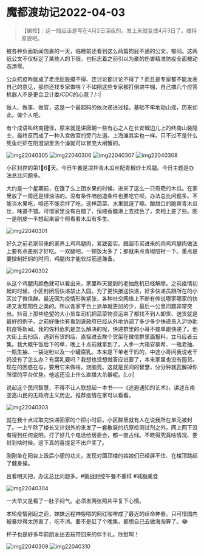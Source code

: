 # 魔都渡劫记2022-04-03

> 【编按】：这一段应该是写在4月2日深夜的，发上来就变成4月3日了。维持原貌吧。

被各种负面新闻包裹的一天，临睡前还看到这么两篇狗屁不通的公文，郁闷。这两纸公文不仅标定了某些人的下限，也标志着之前引以为豪的伤害精准防疫全面被动态清零。

公众抗疫咋就成了老虎屁股摸不得、连讨论都讨论不得了？而且是专家都不能发表自己的意见，那你还找专家做啥？不如把这些专家都打倒进牛棚、自己搞几个应答机器人不是更合卫计委/CDC的心意？/::|

做人、做事、做官，这是一个最起码的依次递进过程。基础不牢地动山摇，历来如此。做个人吧。

有个成语叫终南捷径，原来就是讲唐朝一些有心之人在长安城边儿上的终南山装隐士，最终反而成了一种入宫做官的旁门左道。上海滩其实也一样。只不过不是什么死鱼烂虾在阳澄湖里洗个澡就可以冒充大闸蟹的。

<img decoding="async" src="https://i0.wp.com/s2.loli.net/2022/05/02/5TcnQYN7mbvp6Ie.jpg?w=640&#038;ssl=1" alt="img22040305" data-recalc-dims="1" />
<img decoding="async" src="https://i0.wp.com/s2.loli.net/2022/05/02/XHeOqwPoAgbz38F.jpg?w=640&#038;ssl=1" alt="img22040306" data-recalc-dims="1" />
<img decoding="async" src="https://i0.wp.com/s2.loli.net/2022/05/02/asxL9Dvf1l65IqW.jpg?w=640&#038;ssl=1" alt="img22040307" data-recalc-dims="1" />
<img decoding="async" src="https://i0.wp.com/s2.loli.net/2022/05/02/cvAjrWL9Oye8JxY.jpg?w=640&#038;ssl=1" alt="img22040308" data-recalc-dims="1" />

小区封控的第1⃣️6⃣️天。今日午餐是凉拌青木瓜丝配青椒炒土鸡腿。今日主题是办法总比问题多。

大约是一个星期前，在饿了么上团水果的时候，进来了这么一只奇葩的木瓜。在家里放了一周还是绿油油的。没有条件咱创造条件也要吃它呗，办法总比问题多。不能当水果吃，咱还不能凉拌了吃，这样蔬菜、水果就逗了嘛。酸甜口的脆爽青木瓜丝，味道不错。可惜家里没有白醋了、恒顺香醋淋上去挂色了，卖相上差了些。图一是削皮一半想起来留个照看看木瓜有多生。

<img decoding="async" src="https://i0.wp.com/s2.loli.net/2022/05/02/V7sySjanpLYfqKo.jpg?w=640&#038;ssl=1" alt="img22040301" data-recalc-dims="1" />

好久之前老家带来的家养土鸡鸡腿肉，紧致密实。跟超市买进来的肉鸡鸡腿肉做法上要有点差别才好吃。一双腿吧，一顿饭太多了；那就来点青椒陪衬一下。重点是要控制好焖的时间，鸡腿肉才能软烂筋道兼备。

<img decoding="async" src="https://i0.wp.com/s2.loli.net/2022/05/02/MA6teIrwYDsU2ZS.jpg?w=640&#038;ssl=1" alt="img22040302" data-recalc-dims="1" />

从这个鸡腿肉颜色就可以看出来，家里昨天提到的老抽危机已经解除。之前疫情初起的时候，小区封闭后快递禁止入园。为了更快接送快递，好多快递员跟所在的小区拉了微信群。最近因为疫情形势紧张，各种社交网络上不断有传说哪家哪家的快递又发现阳性之类的。所以各家平台上派单就更加的少，最后一公里问题非常突出。抖音上那些绝望的大小货车司机把蔬菜物资运来了都找不到人卸货、送货就是最好的例子。之前好像也有看到说政府已经从外地协调了多少多少快递员入沪协助抗疫等新闻。我的佐料危机是怎么解决的呢，快递群里的小哥不接单跑快递了。他大街上去扫店，遇到有货的店，直接进去挨个货架在微信群里面报料，立马应者云集。我大概午饭后下的单，晚上十点前就拿到了。入手一大箱安慕希、一瓶老抽、一瓶生抽、一袋淀粉以及一小罐腐乳。本来是下单老干妈的，中途小哥问我说老干妈没有了怎么办？有腐乳要吗？我想也没想就答应说要了，本来家里也没有囤货。现在的困惑在与，要用它来做啥。烧脑壳。这就是民间的智慧，分分钟就瓦解掉你所谓的平台优势。他这还没上什么直播大杀器呢。[Lol]

说起这个民间智慧，不得不让人联想起一本书——《逃避通知的艺术》，讲述东南亚高山民的无政府主义历史。推荐疫情在家可以看看。

<img decoding="async" src="https://i0.wp.com/s2.loli.net/2022/05/02/K3QN2TF4mCjuG8z.jpg?w=640&#038;ssl=1" alt="img22040303" data-recalc-dims="1" />

就在我十点过取完快递回家的个把小时后，小区群里就有人在说我所在单元被封了。一上午除了楼长又计划外的来发了一套散装的抗原检测试剂之外，网上网下没有得到任何说明。打了好几个电话给居委会，都一直占线。不晓得究竟啥情况、要封到啥时候。这下真的喜提足不出户奖了。

刚刚坐在阳台上饭后小憩的功夫，发现对面顶楼的姑娘们已经屏不住、在楼顶跳起了健身操。

且看明天把，办法总比问题多。#挑战封控午餐不重样 #减脂美食

<img decoding="async" src="https://i0.wp.com/s2.loli.net/2022/05/02/wKVMFHStvOcmekB.jpg?w=640&#038;ssl=1" alt="img22040304" data-recalc-dims="1" />

一大早又是看了一肚子闷气。必须发两张照片平复下心情。

本轮疫情刚起之前，妹妹远程神投喂的网红咖啡成了最近的续命神器。只可惜国内被暴炒得太厉害了，吃不消。要不是赶了个晚集，都想自己去做海淘算了。😂

杯子也是好多年前朋友出去玩带回来的伴手礼。欣慰啊！

<img decoding="async" src="https://i0.wp.com/s2.loli.net/2022/05/02/d4nthwQ7STxX2VU.jpg?w=640&#038;ssl=1" alt="img22040309" data-recalc-dims="1" />
<img decoding="async" src="https://i0.wp.com/s2.loli.net/2022/05/02/VIoK8FcAiWMpkl5.jpg?w=640&#038;ssl=1" alt="img22040310" data-recalc-dims="1" />

